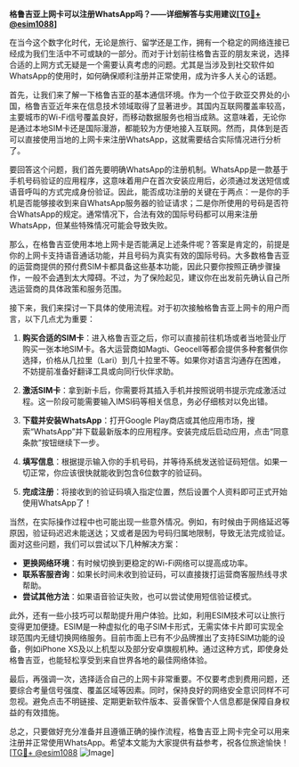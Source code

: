 **格鲁吉亚上网卡可以注册WhatsApp吗？——详细解答与实用建议[[TG💪+ @esim1088](https://t.me/s/esim1088)]**

在当今这个数字化时代，无论是旅行、留学还是工作，拥有一个稳定的网络连接已经成为我们生活中不可或缺的一部分。而对于计划前往格鲁吉亚的朋友来说，选择合适的上网方式无疑是一个需要认真考虑的问题。尤其是当涉及到社交软件如WhatsApp的使用时，如何确保顺利注册并正常使用，成为许多人关心的话题。

首先，让我们来了解一下格鲁吉亚的基本通信环境。作为一个位于欧亚交界处的小国，格鲁吉亚近年来在信息技术领域取得了显著进步。其国内互联网覆盖率较高，主要城市的Wi-Fi信号覆盖良好，而移动数据服务也相当成熟。这意味着，无论你是通过本地SIM卡还是国际漫游，都能较为方便地接入互联网。然而，具体到是否可以直接使用当地的上网卡来注册WhatsApp，这就需要结合实际情况进行分析了。

要回答这个问题，我们首先要明确WhatsApp的注册机制。WhatsApp是一款基于手机号码验证的应用程序，这意味着用户在首次安装应用后，必须通过发送短信或语音呼叫的方式完成身份验证。因此，能否成功注册的关键在于两点：一是你的手机是否能够接收到来自WhatsApp服务器的验证请求；二是你所使用的号码是否符合WhatsApp的规定。通常情况下，合法有效的国际号码都可以用来注册WhatsApp，但某些特殊情况可能会导致失败。

那么，在格鲁吉亚使用本地上网卡是否能满足上述条件呢？答案是肯定的，前提是你的上网卡支持语音通话功能，并且号码为真实有效的国际号码。大多数格鲁吉亚的运营商提供的预付费SIM卡都具备这些基本功能，因此只要你按照正确步骤操作，一般不会遇到太大障碍。不过，为了保险起见，建议你在出发前先确认自己所选运营商的具体政策和服务范围。

接下来，我们来探讨一下具体的使用流程。对于初次接触格鲁吉亚上网卡的用户而言，以下几点尤为重要：

1. **购买合适的SIM卡**：进入格鲁吉亚之后，你可以直接前往机场或者当地营业厅购买一张本地SIM卡。各大运营商如Magti、Geocell等都会提供多种套餐供你选择，价格从几拉里（Lari）到几十拉里不等。如果你对语言沟通存在困难，不妨提前准备好翻译工具或向同行伙伴求助。

2. **激活SIM卡**：拿到新卡后，你需要将其插入手机并按照说明书提示完成激活过程。这一阶段可能需要输入IMSI码等相关信息，务必仔细核对以免出错。

3. **下载并安装WhatsApp**：打开Google Play商店或其他应用市场，搜索“WhatsApp”并下载最新版本的应用程序。安装完成后启动应用，点击“同意条款”按钮继续下一步。

4. **填写信息**：根据提示输入你的手机号码，并等待系统发送验证码短信。如果一切正常，你应该很快就能收到包含6位数字的验证码。

5. **完成注册**：将接收到的验证码填入指定位置，然后设置个人资料即可正式开始使用WhatsApp了！

当然，在实际操作过程中也可能出现一些意外情况。例如，有时候由于网络延迟等原因，验证码迟迟未能送达；又或者是因为号码归属地限制，导致无法完成验证。面对这些问题，我们可以尝试以下几种解决方案：

- **更换网络环境**：有时候切换到更稳定的Wi-Fi网络可以提高成功率。
- **联系客服咨询**：如果长时间未收到验证码，可以直接拨打运营商客服热线寻求帮助。
- **尝试其他方法**：如果语音验证失败，也可以尝试使用短信验证模式。

此外，还有一些小技巧可以帮助提升用户体验。比如，利用ESIM技术可以让旅行变得更加便捷。ESIM是一种虚拟化的电子SIM卡形式，无需实体卡片即可实现全球范围内无缝切换网络服务。目前市面上已有不少品牌推出了支持ESIM功能的设备，例如iPhone XS及以上机型以及部分安卓旗舰机种。通过这种方式，即使身处格鲁吉亚，也能轻松享受到来自世界各地的最佳网络体验。

最后，再强调一次，选择适合自己的上网卡非常重要。不仅要考虑到费用问题，还要综合考量信号强度、覆盖区域等因素。同时，保持良好的网络安全意识同样不可忽视。避免点击不明链接、定期更新软件版本、妥善保管个人信息都是保障自身权益的有效措施。

总之，只要做好充分准备并且遵循正确的操作流程，格鲁吉亚上网卡完全可以用来注册并正常使用WhatsApp。希望本文能为大家提供有益参考，祝各位旅途愉快！[[TG💪+ @esim1088](https://t.me/s/esim1088) ![Image](https://i.postimg.cc/4NQfJmqS/Snipaste-2025-05-13-00-14-12.png)]